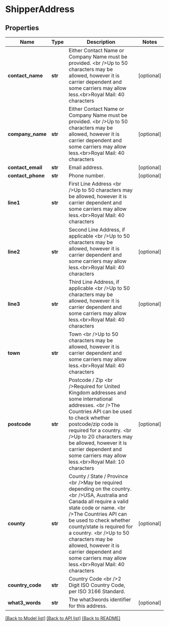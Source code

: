 # ShipperAddress

## Properties
Name | Type | Description | Notes
------------ | ------------- | ------------- | -------------
**contact_name** | **str** | Either Contact Name or Company Name must be provided. &lt;br /&gt;Up to 50 characters may be allowed, however it is carrier dependent and some carriers may allow less.&lt;br&gt;Royal Mail: 40 characters | [optional] 
**company_name** | **str** | Either Contact Name or Company Name must be provided. &lt;br /&gt;Up to 50 characters may be allowed, however it is carrier dependent and some carriers may allow less.&lt;br&gt;Royal Mail: 40 characters | [optional] 
**contact_email** | **str** | Email address. | [optional] 
**contact_phone** | **str** | Phone number. | [optional] 
**line1** | **str** | First Line Address &lt;br /&gt;Up to 50 characters may be allowed, however it is carrier dependent and some carriers may allow less.&lt;br&gt;Royal Mail: 40 characters | 
**line2** | **str** | Second Line Address, if applicable &lt;br /&gt;Up to 50 characters may be allowed, however it is carrier dependent and some carriers may allow less.&lt;br&gt;Royal Mail: 40 characters | [optional] 
**line3** | **str** | Third Line Address, if applicable &lt;br /&gt;Up to 50 characters may be allowed, however it is carrier dependent and some carriers may allow less.&lt;br&gt;Royal Mail: 40 characters | [optional] 
**town** | **str** | Town &lt;br /&gt;Up to 50 characters may be allowed, however it is carrier dependent and some carriers may allow less.&lt;br&gt;Royal Mail: 40 characters | 
**postcode** | **str** | Postcode / Zip &lt;br /&gt;Required for United Kingdom addresses and some international addresses. &lt;br /&gt;The Countries API can be used to check whether postcode/zip code is required for a country. &lt;br /&gt;Up to 20 characters may be allowed, however it is carrier dependent and some carriers may allow less.&lt;br&gt;Royal Mail: 10 characters | [optional] 
**county** | **str** | County / State / Province &lt;br /&gt;May be required depending on the country. &lt;br /&gt;USA, Australia and Canada all require a valid state code or name. &lt;br /&gt;The Countries API can be used to check whether county/state is required for a country. &lt;br /&gt;Up to 50 characters may be allowed, however it is carrier dependent and some carriers may allow less.&lt;br&gt;Royal Mail: 40 characters | [optional] 
**country_code** | **str** | Country Code &lt;br /&gt;2 Digit ISO Country Code, per ISO 3166 Standard. | 
**what3_words** | **str** | The what3words identifier for this address. | [optional] 

[[Back to Model list]](../README.md#documentation-for-models) [[Back to API list]](../README.md#documentation-for-api-endpoints) [[Back to README]](../README.md)


